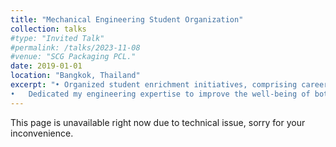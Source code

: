 ```yaml
---
title: "Mechanical Engineering Student Organization"
collection: talks
#type: "Invited Talk"
#permalink: /talks/2023-11-08
#venue: "SCG Packaging PCL."
date: 2019-01-01
location: "Bangkok, Thailand"
excerpt: "•	Organized student enrichment initiatives, comprising career discussions, volunteer engagements, industry excursions, and social gatherings. <br/>
•	Dedicated my engineering expertise to improve the well-being of both my fellow students within the institution and disadvantaged students outside by participating in various events and camps as a volunteer.<br/><br/> <img src='/images/talks_images/me1.jpg' width='450' height='450'><br/> <img src='/images/talks_images/me2.jpg' width='450' height='450'>"
---
```

This page is unavailable right now due to technical issue, sorry for your inconvenience.